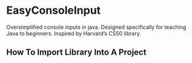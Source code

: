 # EasyConsoleInput
Oversimplified console inputs in java. Designed specifically for teaching Java to beginners. Inspired by Harvard’s CS50 library.

## How To Import Library Into A Project

